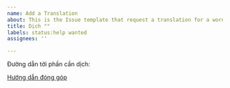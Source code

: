 ```yaml
---
name: Add a Translation
about: This is the Issue template that request a translation for a word.
title: Dịch ""
labels: status:help wanted
assignees: ''

---
```


Đường dẫn tới phần cần dịch:

[Hướng dẫn đóng góp](https://github.com/aidic-org-ebook/ai-dictionary-ebook/blob/main/docs/CONTRIBUTING_INSTRUCTION.md)
